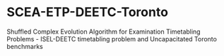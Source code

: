 # SCEA-ETP-DEETC-Toronto
Shuffled Complex Evolution Algorithm for Examination Timetabling Problems - ISEL-DEETC timetabling problem and Uncapacitated Toronto benchmarks
